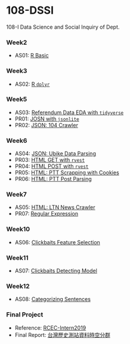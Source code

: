 # 108-DSSI
108-I Data Science and Social Inquiry of Dept.

### Week2
* AS01: [R Basic](https://bourbon0212.github.io/108-DSSI/Week2/AS01_R_Basic.html)

### Week3
* AS02: [R `dplyr`](https://bourbon0212.github.io/108-DSSI/Week3/AS02_B06208001.html)

### Week5
* AS03: [Referendum Data EDA with `tidyverse`](https://bourbon0212.github.io/108-DSSI/Week5/AS3_B06208001.html)
* PR01: [JOSN with `jsonlite`](https://bourbon0212.github.io/108-DSSI/Week5/R02_4p_read_json.html)
* PR02: [JSON: 104 Crawler](https://bourbon0212.github.io/108-DSSI/Week5/R03_1p_crawl_104.html)

### Week6
* AS04: [JSON: Ubike Data Parsing](https://bourbon0212.github.io/108-DSSI/Week6/AS4_B06208001.html)
* PR03: [HTML GET with `rvest`](https://bourbon0212.github.io/108-DSSI/Week6/R03_4p_GET_parse_HTML.html)
* PR04: [HTML POST with `rvest`](https://bourbon0212.github.io/108-DSSI/Week6/R03_5p_POST_ibon.html)
* PR05: [HTML: PTT Scrapping with Cookies](https://bourbon0212.github.io/108-DSSI/Week6/R03_6p_ptt_scraping_cookie.html)
* PR06: [HTML: PTT Post Parsing](https://bourbon0212.github.io/108-DSSI/Week6/R03_7p_Parse_POST_PTT.html)

### Week7
* AS05: [HTML: LTN News Crawler](https://bourbon0212.github.io/108-DSSI/Week7/AS5_B06208001.html)
* PR07: [Regular Expression](https://bourbon0212.github.io/108-DSSI/Week7/R05_1p_regular_expression.html)

### Week10
* AS06: [Clickbaits Feature Selection](https://bourbon0212.github.io/108-DSSI/Week10/Feature-Select.html)

### Week11
* AS07: [Clickbaits Detecting Model](https://bourbon0212.github.io/108-DSSI/Week11/AS-7-Detecting-clickbaits.html)

### Week12
* AS08: [Categorizing Sentences](https://bourbon0212.github.io/108-DSSI/Week12/AS8-Categorizing-Sentences.html)

### Final Project
* Reference: [RCEC-Intern2019](https://github.com/Bourbon0212/RCEC-Intern2019)
* Final Report: [台灣歷史測站資料時空分群](https://github.com/Bourbon0212/108-DSSI/blob/master/Final/DSSI_Final.pdf)
